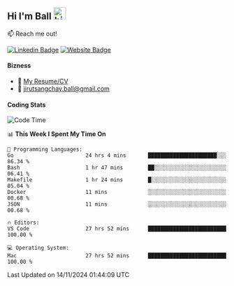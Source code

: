 ## Hi I'm Ball <img src="https://user-images.githubusercontent.com/1303154/88677602-1635ba80-d120-11ea-84d8-d263ba5fc3c0.gif" width="28px" height="28px" alt="hi">
 
:mailbox: Reach me out!

[![Linkedin Badge](https://img.shields.io/badge/-Jirut-0e76a8?style=flat&labelColor=0e76a8&logo=linkedin&logoColor=white)](https://www.linkedin.com/in/jirut-sangchay-338370251)
[![Website Badge](https://img.shields.io/badge/Website-184aa8?logo=website&logoColor=)](https://resume-jirut.web.app)

<!-- TODO: Add last video link -->
#### Bizness
- :paperclip: [My Resume/CV](https://github.com/Jirut01/Jirut01/blob/main/resume_jirut.pdf)
- :email: jirutsangchay.ball@gmail.com

#### Coding Stats


<!--START_SECTION:waka-->
![Code Time](http://img.shields.io/badge/Code%20Time-1%2C756%20hrs%2015%20mins-blue)

📊 **This Week I Spent My Time On** 

```text
💬 Programming Languages: 
Go                       24 hrs 4 mins       ██████████████████████░░░   86.34 % 
Bash                     1 hr 47 mins        ██░░░░░░░░░░░░░░░░░░░░░░░   06.41 % 
Makefile                 1 hr 24 mins        █░░░░░░░░░░░░░░░░░░░░░░░░   05.04 % 
Docker                   11 mins             ░░░░░░░░░░░░░░░░░░░░░░░░░   00.68 % 
JSON                     11 mins             ░░░░░░░░░░░░░░░░░░░░░░░░░   00.68 % 

🔥 Editors: 
VS Code                  27 hrs 52 mins      █████████████████████████   100.00 % 

💻 Operating System: 
Mac                      27 hrs 52 mins      █████████████████████████   100.00 % 
```


 Last Updated on 14/11/2024 01:44:09 UTC
<!--END_SECTION:waka-->
